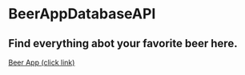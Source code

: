 # BeerAppDatabaseAPI

## Find everything abot your favorite beer here.
[Beer App (click link)](https://unruffled-blackwell-a0c692.netlify.app)
